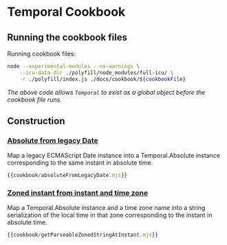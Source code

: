 # Temporal Cookbook

## Running the cookbook files

Running cookbook files:

```sh
node --experimental-modules --no-warnings \
	--icu-data-dir ./polyfill/node_modules/full-icu/ \
	-r ./polyfill/index.js ./docs/cookbook/${cookbookFile}
```

_The above code allows `Temporal` to exist as a global object before the cookbook file runs._

## Construction

### [Absolute from legacy Date](./cookbook/absoluteFromLegacyDate.mjs)

Map a legacy ECMAScript Date instance into a Temporal.Absolute instance corresponding to the same instant in absolute time.

```javascript
{{cookbook/absoluteFromLegacyDate.mjs}}
```

### [Zoned instant from instant and time zone](./cookbook/getParseableZonedStringAtInstant.mjs)

Map a Temporal.Absolute instance and a time zone name into a string serialization of the local time in that zone corresponding to the instant in absolute time.

```javascript
{{cookbook/getParseableZonedStringAtInstant.mjs}}
```
